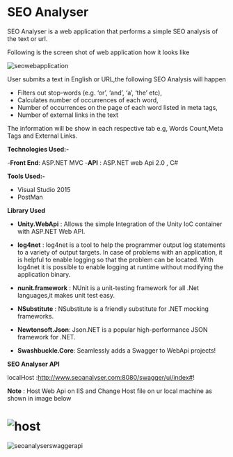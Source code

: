 # SEO Analyser

SEO Analyser is a web application that performs a simple SEO analysis of the text or url.

Following is the screen shot of web application how it looks like

![seowebapplication](https://user-images.githubusercontent.com/34714293/53303444-492dac00-38a5-11e9-80a9-c232cedc1b50.PNG)

User submits a text in English or URL,the following SEO Analysis will happen 

- Filters out stop-words (e.g. ‘or’, ‘and’, ‘a’, ‘the’ etc), 
- Calculates number of occurrences of each word, 
- Number of occurrences on the page of each word listed in meta tags, 
- Number of external links in the text

The information will be show in each respective tab e.g, Words Count,Meta Tags and External Links.

**Technologies Used:-** 

-**Front End**: ASP.NET MVC
-**API** : ASP.NET web Api 2.0 , C# 

**Tools Used:-**

- Visual Studio 2015
- PostMan

**Library Used**

  - **Unity.WebApi** : Allows the simple Integration of the Unity IoC container with ASP.NET Web API. 
  
  - **log4net** : log4net is a tool to help the programmer output log statements to a variety of output targets. In case of problems with an application, it is helpful to enable logging so that the problem can be located. With log4net it is possible to enable logging at runtime without modifying the application binary.
  
  - **nunit.framework** : NUnit is a unit-testing framework for all .Net languages,it makes unit test easy.
  
  - **NSubstitute** : NSubstitute is a friendly substitute for .NET mocking frameworks.
  
  - **Newtonsoft.Json**: Json.NET is a popular high-performance JSON framework for .NET.
  
 - **Swashbuckle.Core**: Seamlessly adds a Swagger to WebApi projects!
  

**SEO Analyser API**

localHost :http://www.seoanalyser.com:8080/swagger/ui/index#!

  **Note** : Host Web Api on IIS and Change Host file on ur local machine  as shown in image below
   
   
![host](https://user-images.githubusercontent.com/34714293/53303903-d1628000-38aa-11e9-9014-bb7bc37ff58b.PNG)
==============================================================================================================================
![seoanalyserswaggerapi](https://user-images.githubusercontent.com/34714293/53303836-1fc34f00-38aa-11e9-8c32-9e114f671ea9.PNG)





